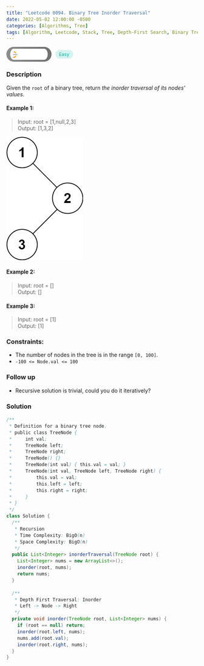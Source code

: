 ```yaml
---
title: "Leetcode 0094. Binary Tree Inorder Traversal"
date: 2022-05-02 12:00:00 -0500
categories: [Algorithms, Tree]
tags: [Algorithm, Leetcode, Stack, Tree, Depth-First Search, Binary Tree, Java]
---
```


<style type='text/css'>
blockquote {
  margin-left: 14px;
}
img {
  left: 0 !important;
  transform: none !important;
  -webkit-transform: none !important;
}
[class*="summary"] {
  display: none;
}
[class*="header"] {
  display: flex;
  flex-direction: row;
  align-items: center;
  gap: 10px;
}
[class*="leet_logo"] {
  height: 29px;
  padding: 5px 10px;
  border-radius: 21px;
  background-color: #f7f7f7;
  background: linear-gradient(90deg, rgba(80,80,80,0.65) 0%, rgba(36,36,36,0.65) 100%);
}
[class*="easy"] {
  color: #00B8A3;
  font-size: 12px;
  padding: 4px 10px;
  border-radius: 21px;
  background-color: rgba(0, 184, 163, 0.15);
}
[class*="medium"] {
  color: #FFC01E;
  font-size: 12px;
  padding: 4px 10px;
  border-radius: 21px;
  background-color: #FFC01E26;
}
</style>

<div class=summary>
  Given the `root` of a binary tree, return the inorder traversal of its nodes' values.　
  
  Example 1:　
  
  Input: root = [1,null,2,3], Output: [1,3,2]　
  
  Example 2:　
  
  Input: root = [], Output: []　
</div>

<div id=header class=header>
  <img class=leet_logo src="/assets/img/leetcode_logo.png" alt="Leetcode" />
  <span class=easy>Easy</span>
</div>

### Description

Given the `root` of a binary tree, return _the inorder traversal of its nodes' values_.

#### Example 1:

> Input: root = [1,null,2,3]<br/>
> Output: [1,3,2]

<img src="/assets/img/leetcode_binary_tree_traversal.jpeg" alt="Binary Tree Inorder Traversal" width="auto">

#### Example 2:

> Input: root = []<br/>
> Output: []

#### Example 3:

> Input: root = [1]<br/>
> Output: [1]

### Constraints:

- The number of nodes in the tree is in the range `[0, 100]`.
- `-100 <= Node.val <= 100`

### Follow up

- Recursive solution is trivial, could you do it iteratively?

### Solution

```java
/**
 * Definition for a binary tree node.
 * public class TreeNode {
 *     int val;
 *     TreeNode left;
 *     TreeNode right;
 *     TreeNode() {}
 *     TreeNode(int val) { this.val = val; }
 *     TreeNode(int val, TreeNode left, TreeNode right) {
 *         this.val = val;
 *         this.left = left;
 *         this.right = right;
 *     }
 * }
 */
class Solution {
  /**
   * Recursion
   * Time Complexity: BigO(n)
   * Space Complexity: BigO(n)
   */
  public List<Integer> inorderTraversal(TreeNode root) {
    List<Integer> nums = new ArrayList<>();
    inorder(root, nums);
    return nums;
  }

  /**
   * Depth First Traversal: Inorder
   * Left -> Node -> Right
   */
  private void inorder(TreeNode root, List<Integer> nums) {
    if (root == null) return;
    inorder(root.left, nums);
    nums.add(root.val);
    inorder(root.right, nums);
  }
}
```

<script>
  const anchor = document.getElementById("header").querySelector("a");
  anchor.classList.remove("popup");
  anchor.style.cursor = "pointer";
  anchor.setAttribute("target", "_black");
  anchor.setAttribute("href", "https://leetcode.com/problems/binary-tree-inorder-traversal/");
</script>

